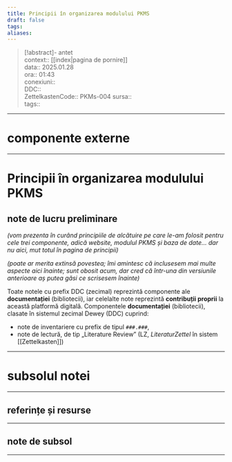 ```yaml
---
title: Principii în organizarea modulului PKMS
draft: false
tags: 
aliases: 
---
```

> [!abstract]- antet  
> context::  [[index|pagina de pornire]]  
> data:: 2025.01.28  
> ora:: 01:43  
> conexiuni::  
> DDC::  
> ZettelkastenCode::  PKMs-004
> sursa::  
> tags::  


---
# componente externe


---

# Principii în organizarea modulului PKMS  
## note de lucru preliminare
*(vom prezenta în curând principiile de alcătuire pe care le-am folosit pentru cele trei componente, adică website, modulul PKMS și baza de date...
dar nu aici, mut totul în pagina de principii)*

*(poate ar merita extinsă povestea; îmi amintesc că inclusesem mai multe aspecte aici înainte; sunt obosit acum, dar cred că într-una din versiunile anterioare aș putea găsi ce scrisesem înainte)*

Toate notele cu prefix DDC (zecimal) reprezintă componente ale **documentației** (bibliotecii), iar celelalte note reprezintă **contribuții proprii** la această platformă digitală. Componentele **documentației** (bibliotecii), clasate în sistemul zecimal Dewey (DDC) cuprind:
- note de inventariere cu prefix de tipul `###.###`,
- note de lectură, de tip „Literature Review” (LZ, *LiteraturZettel* în sistem [[Zettelkasten]])

  

---
# subsolul notei
---
## referințe și resurse


---
## note de subsol
---


